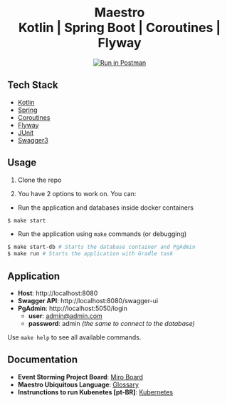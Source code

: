<h1 align="center">
    <br>Maestro<br/>
    Kotlin | Spring Boot | Coroutines | Flyway
</h1>

<p align="center">
  <a href="https://www.postman.com/amorimgc/workspace/pradofigu/collection/1973162-3ee279b0-210f-48b0-be8f-45ab9ab4bf09?action=share&creator=1973162" target="_blank"><img src="https://run.pstmn.io/button.svg" alt="Run in Postman"></a>
</p>



## Tech Stack

-  [Kotlin](https://kotlinlang.org/)
-  [Spring](https://spring.io/)
-  [Coroutines](https://kotlinlang.org/docs/coroutines-overview.html)
-  [Flyway](https://docs.spring.io/spring-boot/docs/3.1.0/reference/htmlsingle/#howto.data-initialization.migration-tool.flyway)
-  [JUnit](https://junit.org/junit5/)
-  [Swagger3](https://swagger.io/docs/specification/about/)

## Usage

1. Clone the repo

2. You have 2 options to work on. You can: 
- Run the application and databases inside docker containers 

```bash
$ make start
```

- Run the application using `make` commands (or debugging)
```bash
$ make start-db # Starts the database container and PgAdmin
$ make run # Starts the application with Gradle task
```

## Application

- **Host**: http://localhost:8080
- **Swagger API**: http://localhost:8080/swagger-ui
- **PgAdmin**: http://localhost:5050/login
    - **user**: admin@admin.com
    - **password**: admin *(the same to connect to the database)*

Use `make help` to see all available commands.

## Documentation

- **Event Storming Project Board**: [Miro Board](https://miro.com/app/board/uXjVMDHdGWk=/)
- **Maestro Ubiquitous Language**: [Glossary](documentation/event-storming/Glossario-Linguagem-Ubiqua.md)
- **Instrunctions to run Kubenetes [pt-BR]**: [Kubernetes](documentation/kubernetes/README.md)

